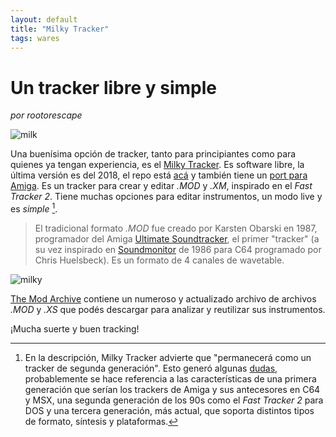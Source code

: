 ```yaml
---
layout: default
title: "Milky Tracker"
tags: wares
---
```


# Un tracker libre y simple 
*por rootorescape*

![milk](https://upload.wikimedia.org/wikipedia/commons/d/dd/128xreflection.png)

Una buenísima opción de tracker, tanto para principiantes como para quienes ya tengan experiencia, es el [Milky Tracker](https://milkytracker.titandemo.org). Es software libre, la última versión es del 2018, el repo está [acá](https://github.com/milkytracker/MilkyTracker) y también tiene un [port para Amiga](https://github.com/AmigaPorts/MilkyTracker). Es un tracker para crear y editar *.MOD* y *.XM*, inspirado en el *Fast Tracker 2*. Tiene muchas opciones para editar instrumentos, un modo live y es *simple* [^1].

>El tradicional formato *.MOD* fue creado por Karsten Obarski en 1987, programador del Amiga [Ultimate Soundtracker](https://en.wikipedia.org/wiki/Ultimate_Soundtracker), el primer "tracker" (a su vez inspirado en [Soundmonitor](https://csdb.dk/release/?id=59929) de 1986 para C64 programado por Chris Huelsbeck). Es un formato de 4 canales de wavetable.

![milky](https://milkytracker.titandemo.org/screenshots/desktop/Flasch-SampleEditor.thumb.png)

[The Mod Archive](https://modarchive.org/) contiene un numeroso y actualizado archivo de archivos *.MOD* y *.XS* que podés descargar para analizar y reutilizar sus instrumentos.

¡Mucha suerte y buen tracking!

[^1]: En la descripción, Milky Tracker advierte que "permanecerá como un tracker de segunda generación". Esto generó algunas [dudas](https://music.stackexchange.com/questions/16823/what-is-a-second-generation-tracker-or-first-or-third), probablemente se hace referencia a las características de una primera generación que serían los trackers de Amiga y sus antecesores en C64 y MSX, una segunda generación de los 90s como el *Fast Tracker 2* para DOS y una tercera generación, más actual, que soporta distintos tipos de formato, síntesis y plataformas. 